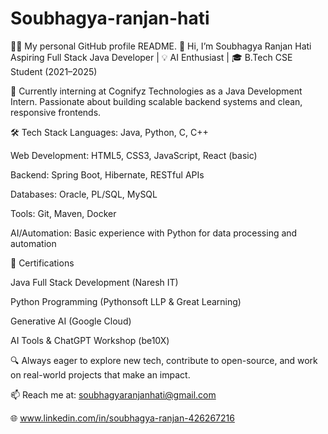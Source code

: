 # Soubhagya-ranjan-hati
👨‍💻 My personal GitHub profile README.
👋 Hi, I’m Soubhagya Ranjan Hati
Aspiring Full Stack Java Developer | 💡 AI Enthusiast | 🎓 B.Tech CSE Student (2021–2025)

🔧 Currently interning at Cognifyz Technologies as a Java Development Intern. Passionate about building scalable backend systems and clean, responsive frontends.

🛠️ Tech Stack
Languages: Java, Python, C, C++

Web Development: HTML5, CSS3, JavaScript, React (basic)

Backend: Spring Boot, Hibernate, RESTful APIs

Databases: Oracle, PL/SQL, MySQL

Tools: Git, Maven, Docker

AI/Automation: Basic experience with Python for data processing and automation

📜 Certifications

Java Full Stack Development (Naresh IT)

Python Programming (Pythonsoft LLP & Great Learning)

Generative AI (Google Cloud)

AI Tools & ChatGPT Workshop (be10X)

🔍 Always eager to explore new tech, contribute to open-source, and work on real-world projects that make an impact.

📫 Reach me at:
soubhagyaranjanhati@gmail.com

🌐 www.linkedin.com/in/soubhagya-ranjan-426267216
